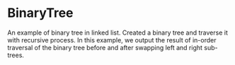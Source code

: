 # BinaryTree
An example of binary tree in linked list. Created a binary tree and traverse it with recursive process. In this example, we output the result of in-order traversal of the binary tree before and after swapping left and right sub-trees.
